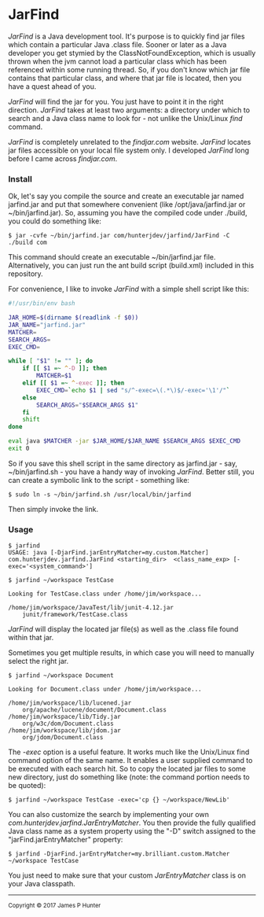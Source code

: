 # JarFind
*JarFind* is a Java development tool. It's purpose is to quickly find jar files which contain a particular Java .class file. Sooner or later as a Java developer you get stymied by the ClassNotFoundException, which is usually thrown when the jvm cannot load a particular class which has been referenced within some running thread. So, if you don't know which jar file contains that particular class, and where that jar file is located, then you have a quest ahead of you.

*JarFind* will find the jar for you. You just have to point it in the right direction. *JarFind* takes at least two arguments: a directory under which to search and a Java class name to look for - not unlike the Unix/Linux *find* command.

*JarFind* is completely unrelated to the *findjar.com* website. *JarFind* locates jar files accessible on your local file system only. I developed *JarFind* long before I came across *findjar.com*.

### Install
Ok, let's say you compile the source and create an executable jar named jarfind.jar and put that somewhere convenient (like /opt/java/jarfind.jar or ~/bin/jarfind.jar). So, assuming you have the compiled code under ./build, you could do something like:

    $ jar -cvfe ~/bin/jarfind.jar com/hunterjdev/jarfind/JarFind -C ./build com

This command should create an executable ~/bin/jarfind.jar file. Alternatively, you can just run the ant build script (build.xml) included in this repository.

For convenience, I like to invoke *JarFind* with a simple shell script like this:

```bash
#!/usr/bin/env bash

JAR_HOME=$(dirname $(readlink -f $0))
JAR_NAME="jarfind.jar"
MATCHER=
SEARCH_ARGS=
EXEC_CMD=

while [ "$1" != "" ]; do
    if [[ $1 =~ ^-D ]]; then
        MATCHER=$1
    elif [[ $1 =~ ^-exec ]]; then
        EXEC_CMD=`echo $1 | sed "s/^-exec=\(.*\)$/-exec='\1'/"`
    else
        SEARCH_ARGS="$SEARCH_ARGS $1"
    fi
    shift
done

eval java $MATCHER -jar $JAR_HOME/$JAR_NAME $SEARCH_ARGS $EXEC_CMD
exit 0
```
So if you save this shell script in the same directory as jarfind.jar - say, ~/bin/jarfind.sh - you have a handy way of invoking *JarFind*. Better still, you can create a symbolic link to the script - something like:

    $ sudo ln -s ~/bin/jarfind.sh /usr/local/bin/jarfind

Then simply invoke the link.

### Usage

    $ jarfind
    USAGE: java [-DjarFind.jarEntryMatcher=my.custom.Matcher] com.hunterjdev.jarfind.JarFind <starting_dir>  <class_name_exp> [-exec='<system_command>']

    $ jarfind ~/workspace TestCase

    Looking for TestCase.class under /home/jim/workspace...

    /home/jim/workspace/JavaTest/lib/junit-4.12.jar
    	junit/framework/TestCase.class

*JarFind* will display the located jar file(s) as well as the .class file found within that jar.

Sometimes you get multiple results, in which case you will need to manually select the right jar.

    $ jarfind ~/workspace Document

    Looking for Document.class under /home/jim/workspace...

    /home/jim/workspace/lib/lucened.jar
    	org/apache/lucene/document/Document.class
    /home/jim/workspace/lib/Tidy.jar
    	org/w3c/dom/Document.class
    /home/jim/workspace/lib/jdom.jar
    	org/jdom/Document.class

The <em>-exec</em> option is a useful feature. It works much like the Unix/Linux find command option of the same name. It enables a user supplied command to be executed with each search hit. So to copy the located jar files to some new directory, just do something like (note: the command portion needs to be quoted):

    $ jarfind ~/workspace TestCase -exec='cp {} ~/workspace/NewLib'

You can also customize the search by implementing your own *com.hunterjdev.jarfind.JarEntryMatcher*. You then provide the fully qualified Java class name as a system property using the "-D" switch assigned to the "jarFind.jarEntryMatcher" property:


    $ jarfind -DjarFind.jarEntryMatcher=my.brilliant.custom.Matcher ~/workspace TestCase

You just need to make sure that your custom *JarEntryMatcher* class is on your Java classpath.

---
<sub>Copyright &copy; 2017 James P Hunter</sub>
